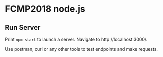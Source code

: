 # FCMP2018 node.js

## Run Server 

Print `npm start` to launch a server. Navigate to http://localhost:3000/.

Use postman, curl or any other tools to test endpoints and make requests.
